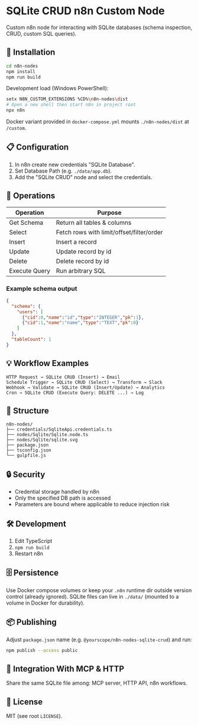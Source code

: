 # SQLite CRUD n8n Custom Node

Custom n8n node for interacting with SQLite databases (schema inspection, CRUD, custom SQL queries).

## 🔧 Installation

```bash
cd n8n-nodes
npm install
npm run build
```

Development load (Windows PowerShell):
```bash
setx N8N_CUSTOM_EXTENSIONS %CD%\n8n-nodes\dist
# Open a new shell then start n8n in project root
npx n8n
```

Docker variant provided in `docker-compose.yml` mounts `./n8n-nodes/dist` at `/custom`.

## 📋 Configuration

1. In n8n create new credentials "SQLite Database".
2. Set Database Path (e.g. `./data/app.db`).
3. Add the "SQLite CRUD" node and select the credentials.

## 🚀 Operations

| Operation | Purpose |
|-----------|---------|
| Get Schema | Return all tables & columns |
| Select | Fetch rows with limit/offset/filter/order |
| Insert | Insert a record |
| Update | Update record by id |
| Delete | Delete record by id |
| Execute Query | Run arbitrary SQL |

### Example schema output

```json
{
  "schema": {
    "users": [
      {"cid":0,"name":"id","type":"INTEGER","pk":1},
      {"cid":1,"name":"name","type":"TEXT","pk":0}
    ]
  },
  "tableCount": 1
}
```

## 💡 Workflow Examples

```text
HTTP Request → SQLite CRUD (Insert) → Email
Schedule Trigger → SQLite CRUD (Select) → Transform → Slack
Webhook → Validate → SQLite CRUD (Insert/Update) → Analytics
Cron → SQLite CRUD (Execute Query: DELETE ...) → Log
```

## 📁 Structure

```text
n8n-nodes/
├── credentials/SqliteApi.credentials.ts
├── nodes/Sqlite/Sqlite.node.ts
├── nodes/Sqlite/sqlite.svg
├── package.json
├── tsconfig.json
└── gulpfile.js
```

## 🔒 Security

- Credential storage handled by n8n
- Only the specified DB path is accessed
- Parameters are bound where applicable to reduce injection risk

## 🛠 Development

1. Edit TypeScript
2. `npm run build`
3. Restart n8n

## 🗄️ Persistence

Use Docker compose volumes or keep your `.n8n` runtime dir outside version control (already ignored). SQLite files can live in `./data/` (mounted to a volume in Docker for durability).

## 📦 Publishing

Adjust `package.json` name (e.g. `@yourscope/n8n-nodes-sqlite-crud`) and run:

```bash
npm publish --access public
```

## 🤝 Integration With MCP & HTTP

Share the same SQLite file among: MCP server, HTTP API, n8n workflows.

## 📄 License

MIT (see root `LICENSE`).
